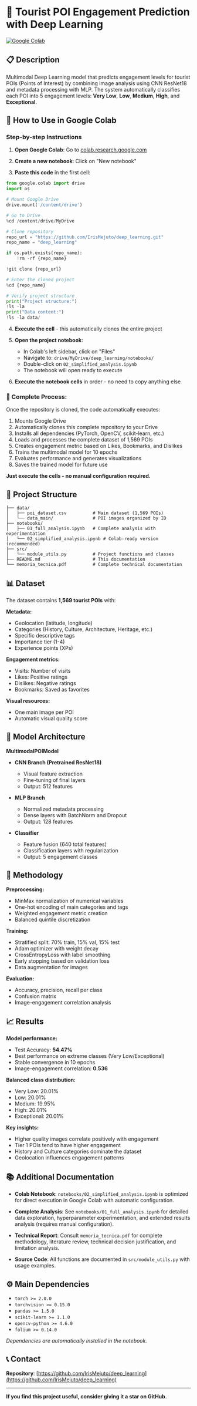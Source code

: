 # 🎯 Tourist POI Engagement Prediction with Deep Learning

[![Google Colab](https://img.shields.io/badge/Google%20Colab-F9AB00?style=flat&logo=googlecolab&logoColor=white)](https://colab.research.google.com/github/IrisMejuto/deep_learning/blob/main/notebooks/02_simplified_analysis.ipynb)

## 📋 Description

Multimodal Deep Learning model that predicts engagement levels for tourist POIs (Points of Interest) by combining image analysis using CNN ResNet18 and metadata processing with MLP. The system automatically classifies each POI into 5 engagement levels: **Very Low**, **Low**, **Medium**, **High**, and **Exceptional**.

## 🚀 How to Use in Google Colab

### Step-by-step Instructions

1. **Open Google Colab**: Go to [colab.research.google.com](https://colab.research.google.com)

2. **Create a new notebook**: Click on "New notebook"

3. **Paste this code** in the first cell:

```python
from google.colab import drive
import os

# Mount Google Drive
drive.mount('/content/drive')

# Go to Drive
%cd /content/drive/MyDrive

# Clone repository
repo_url = "https://github.com/IrisMejuto/deep_learning.git"
repo_name = "deep_learning"

if os.path.exists(repo_name):
    !rm -rf {repo_name}

!git clone {repo_url}

# Enter the cloned project
%cd {repo_name}

# Verify project structure
print("Project structure:")
!ls -la
print("Data content:")
!ls -la data/
```

4. **Execute the cell** - this automatically clones the entire project

5. **Open the project notebook**:
   * In Colab's left sidebar, click on "Files"
   * Navigate to: `drive/MyDrive/deep_learning/notebooks/`
   * Double-click on `02_simplified_analysis.ipynb`
   * The notebook will open ready to execute

6. **Execute the notebook cells** in order - no need to copy anything else

### 🔄 Complete Process:
Once the repository is cloned, the code automatically executes:
1. Mounts Google Drive
2. Automatically clones this complete repository to your Drive
3. Installs all dependencies (PyTorch, OpenCV, scikit-learn, etc.)
4. Loads and processes the complete dataset of 1,569 POIs
5. Creates engagement metric based on Likes, Bookmarks, and Dislikes
6. Trains the multimodal model for 10 epochs
7. Evaluates performance and generates visualizations
8. Saves the trained model for future use

**Just execute the cells - no manual configuration required.**

## 📁 Project Structure

```
├── data/
│   ├── poi_dataset.csv          # Main dataset (1,569 POIs)
│   └── data_main/               # POI images organized by ID
├── notebooks/
│   ├── 01_full_analysis.ipynb   # Complete analysis with experimentation
│   └── 02_simplified_analysis.ipynb # Colab-ready version (recommended)
├── src/
│   └── module_utils.py          # Project functions and classes
├── README.md                    # This documentation
└── memoria_tecnica.pdf          # Complete technical documentation
```

## 📊 Dataset

The dataset contains **1,569 tourist POIs** with:

**Metadata:**
* Geolocation (latitude, longitude)
* Categories (History, Culture, Architecture, Heritage, etc.)
* Specific descriptive tags
* Importance tier (1-4)
* Experience points (XPs)

**Engagement metrics:**
* Visits: Number of visits
* Likes: Positive ratings
* Dislikes: Negative ratings  
* Bookmarks: Saved as favorites

**Visual resources:**
* One main image per POI
* Automatic visual quality score

## 🧠 Model Architecture

**MultimodalPOIModel**
* **CNN Branch (Pretrained ResNet18)**
  * Visual feature extraction
  * Fine-tuning of final layers
  * Output: 512 features

* **MLP Branch**
  * Normalized metadata processing
  * Dense layers with BatchNorm and Dropout
  * Output: 128 features

* **Classifier**
  * Feature fusion (640 total features)
  * Classification layers with regularization
  * Output: 5 engagement classes

## 🔬 Methodology

**Preprocessing:**
* MinMax normalization of numerical variables
* One-hot encoding of main categories and tags
* Weighted engagement metric creation
* Balanced quintile discretization

**Training:**
* Stratified split: 70% train, 15% val, 15% test
* Adam optimizer with weight decay
* CrossEntropyLoss with label smoothing
* Early stopping based on validation loss
* Data augmentation for images

**Evaluation:**
* Accuracy, precision, recall per class
* Confusion matrix
* Image-engagement correlation analysis

## 📈 Results

**Model performance:**
* Test Accuracy: **54.47%**
* Best performance on extreme classes (Very Low/Exceptional)
* Stable convergence in 10 epochs
* Image-engagement correlation: **0.536**

**Balanced class distribution:**
* Very Low: 20.01%
* Low: 20.01%  
* Medium: 19.95%
* High: 20.01%
* Exceptional: 20.01%

**Key insights:**
* Higher quality images correlate positively with engagement
* Tier 1 POIs tend to have higher engagement
* History and Culture categories dominate the dataset
* Geolocation influences engagement patterns

## 📚 Additional Documentation

* **Colab Notebook**: `notebooks/02_simplified_analysis.ipynb` is optimized for direct execution in Google Colab with automatic configuration.

* **Complete Analysis**: See `notebooks/01_full_analysis.ipynb` for detailed data exploration, hyperparameter experimentation, and extended results analysis (requires manual configuration).

* **Technical Report**: Consult `memoria_tecnica.pdf` for complete methodology, literature review, technical decision justification, and limitation analysis.

* **Source Code**: All functions are documented in `src/module_utils.py` with usage examples.

## ⚙️ Main Dependencies

* `torch >= 2.0.0`
* `torchvision >= 0.15.0`
* `pandas >= 1.5.0`
* `scikit-learn >= 1.1.0`
* `opencv-python >= 4.6.0`
* `folium >= 0.14.0`

*Dependencies are automatically installed in the notebook.*

## 📞 Contact

**Repository**: [https://github.com/IrisMejuto/deep_learning](https://github.com/IrisMejuto/deep_learning)

---

**If you find this project useful, consider giving it a star on GitHub.**